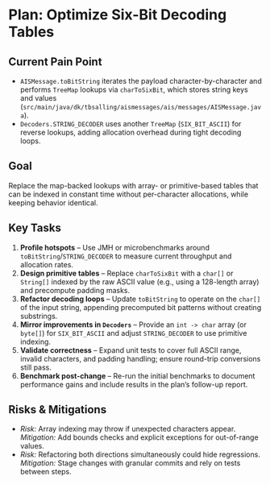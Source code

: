 # Plan: Optimize Six-Bit Decoding Tables

## Current Pain Point
- `AISMessage.toBitString` iterates the payload character-by-character and performs `TreeMap` lookups via `charToSixBit`, which stores string keys and values (`src/main/java/dk/tbsalling/aismessages/ais/messages/AISMessage.java`).
- `Decoders.STRING_DECODER` uses another `TreeMap` (`SIX_BIT_ASCII`) for reverse lookups, adding allocation overhead during tight decoding loops.

## Goal
Replace the map-backed lookups with array- or primitive-based tables that can be indexed in constant time without per-character allocations, while keeping behavior identical.

## Key Tasks
1. **Profile hotspots** – Use JMH or microbenchmarks around `toBitString`/`STRING_DECODER` to measure current throughput and allocation rates.
2. **Design primitive tables** – Replace `charToSixBit` with a `char[]` or `String[]` indexed by the raw ASCII value (e.g., using a 128-length array) and precompute padding masks.
3. **Refactor decoding loops** – Update `toBitString` to operate on the `char[]` of the input string, appending precomputed bit patterns without creating substrings.
4. **Mirror improvements in `Decoders`** – Provide an `int -> char` array (or `byte[]`) for `SIX_BIT_ASCII` and adjust `STRING_DECODER` to use primitive indexing.
5. **Validate correctness** – Expand unit tests to cover full ASCII range, invalid characters, and padding handling; ensure round-trip conversions still pass.
6. **Benchmark post-change** – Re-run the initial benchmarks to document performance gains and include results in the plan’s follow-up report.

## Risks & Mitigations
- *Risk:* Array indexing may throw if unexpected characters appear. *Mitigation:* Add bounds checks and explicit exceptions for out-of-range values.
- *Risk:* Refactoring both directions simultaneously could hide regressions. *Mitigation:* Stage changes with granular commits and rely on tests between steps.
